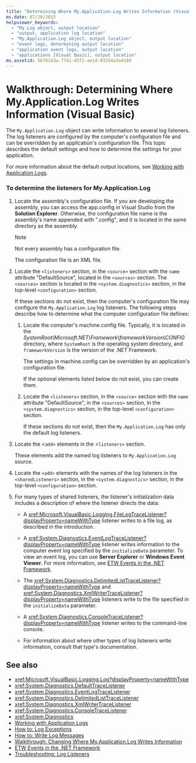 ```yaml
---
title: "Determining Where My.Application.Log Writes Information (Visual Basic)"
ms.date: 07/20/2015
helpviewer_keywords:
  - "My.Log object, output location"
  - "output, application log location"
  - "My.Application.Log object, output location"
  - "event logs, determining output location"
  - "application event logs, output location"
  - "applications [Visual Basic], output location"
ms.assetid: 5b70143a-7741-45f2-ae1d-03324a3a4189
---
```


# Walkthrough: Determining Where My.Application.Log Writes Information (Visual Basic)

The `My.Application.Log` object can write information to several log listeners. The log listeners are configured by the computer's configuration file and can be overridden by an application's configuration file. This topic describes the default settings and how to determine the settings for your application.

For more information about the default output locations, see [Working with Application Logs](../../../../visual-basic/developing-apps/programming/log-info/working-with-application-logs.md).

### To determine the listeners for My.Application.Log

1. Locate the assembly's configuration file. If you are developing the assembly, you can access the app.config in Visual Studio from the **Solution Explorer**. Otherwise, the configuration file name is the assembly's name appended with ".config", and it is located in the same directory as the assembly.

    > [!NOTE]
    >  Not every assembly has a configuration file.

    The configuration file is an XML file.

2. Locate the `<listeners>` section, in the `<source>` section with the `name` attribute "DefaultSource", located in the `<sources>` section. The `<sources>` section is located in the `<system.diagnostics>` section, in the top-level `<configuration>` section.

    If these sections do not exist, then the computer's configuration file may configure the `My.Application.Log` log listeners. The following steps describe how to determine what the computer configuration file defines:

    1. Locate the computer's machine.config file. Typically, it is located in the *SystemRoot\Microsoft.NET\Framework\frameworkVersion\CONFIG* directory, where `SystemRoot` is the operating system directory, and `frameworkVersion` is the version of the .NET Framework.

        The settings in machine.config can be overridden by an application's configuration file.

        If the optional elements listed below do not exist, you can create them.

    2. Locate the `<listeners>` section, in the `<source>` section with the `name` attribute "DefaultSource", in the `<sources>` section, in the `<system.diagnostics>` section, in the top-level `<configuration>` section.

        If these sections do not exist, then the `My.Application.Log` has only the default log listeners.

3. Locate the <`add>` elements in the <`listeners>` section.

     These elements add the named log listeners to `My.Application.Log` source.

4. Locate the `<add>` elements with the names of the log listeners in the `<sharedListeners>` section, in the `<system.diagnostics>` section, in the top-level `<configuration>` section.

5. For many types of shared listeners, the listener's initialization data includes a description of where the listener directs the data:

    - A <xref:Microsoft.VisualBasic.Logging.FileLogTraceListener?displayProperty=nameWithType> listener writes to a file log, as described in the introduction.

    - A <xref:System.Diagnostics.EventLogTraceListener?displayProperty=nameWithType> listener writes information to the computer event log specified by the `initializeData` parameter. To view an event log, you can use **Server Explorer** or **Windows Event Viewer**. For more information, see [ETW Events in the .NET Framework](../../../../framework/performance/etw-events.md).

    - The <xref:System.Diagnostics.DelimitedListTraceListener?displayProperty=nameWithType> and <xref:System.Diagnostics.XmlWriterTraceListener?displayProperty=nameWithType> listeners write to the file specified in the `initializeData` parameter.

    - A <xref:System.Diagnostics.ConsoleTraceListener?displayProperty=nameWithType> listener writes to the command-line console.

    - For information about where other types of log listeners write information, consult that type's documentation.

## See also

- <xref:Microsoft.VisualBasic.Logging.Log?displayProperty=nameWithType>
- <xref:System.Diagnostics.DefaultTraceListener>
- <xref:System.Diagnostics.EventLogTraceListener>
- <xref:System.Diagnostics.DelimitedListTraceListener>
- <xref:System.Diagnostics.XmlWriterTraceListener>
- <xref:System.Diagnostics.ConsoleTraceListener>
- <xref:System.Diagnostics>
- [Working with Application Logs](../../../../visual-basic/developing-apps/programming/log-info/working-with-application-logs.md)
- [How to: Log Exceptions](../../../../visual-basic/developing-apps/programming/log-info/how-to-log-exceptions.md)
- [How to: Write Log Messages](../../../../visual-basic/developing-apps/programming/log-info/how-to-write-log-messages.md)
- [Walkthrough: Changing Where My.Application.Log Writes Information](../../../../visual-basic/developing-apps/programming/log-info/walkthrough-changing-where-my-application-log-writes-information.md)
- [ETW Events in the .NET Framework](../../../../framework/performance/etw-events.md)
- [Troubleshooting: Log Listeners](../../../../visual-basic/developing-apps/programming/log-info/troubleshooting-log-listeners.md)

